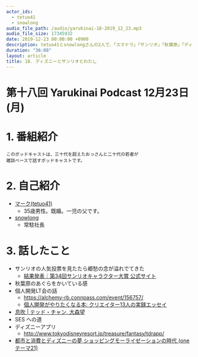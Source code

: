 ```yaml
---
actor_ids:
  - tetuo41
  - snowlong
audio_file_path: /audio/yarukinai-18-2019_12_23.mp3
audio_file_size: 17345932
date: 2019-12-23 00:00:00 +0900
description: tetuo41とsnowlongさんの2人で、「スマドラ」「サンリオ」「秋葉原」「ディズニー」「個人開発LT会」「テッド・チャン」について話しました。
duration: "36:08"
layout: article
title: 18. ディズニーとサンリオとわたし
---
```


# 第十八回 Yarukinai Podcast 12月23日(月)

# 1. 番組紹介
    このポッドキャストは、三十代を超えたおっさんと二十代の若者が
    雑談ベースで話すポッドキャストです。

# 2. 自己紹介
- [マーク(tetuo41)](https://twitter.com/tetuo41)
    - 35歳男性。既婚。一児の父です。
- [snowlong](https://twitter.com/_snowlong)
    - 常駐社長

# 3. 話したこと
- サンリオの人気投票を見たたら郷愁の念が溢れでてきた
    - [結果発表｜第34回サンリオキャラクター大賞 公式サイト](https://ranking.sanrio.co.jp/result/)
- 秋葉原のあぐらをかいている感
- 個人開発LT会の話
    - https://alchemy-rb.connpass.com/event/156757/
    - [個人開発がやりたくなる本: クリエイター13人の実録エッセイ](http://www.amazon.co.jp/exec/obidos/ASIN/B07R8WH6W7/31415q2-22/ref=nosim/)
- [息吹 | テッド・チャン, 大森望](https://www.amazon.co.jp/dp/4152098996)
- SES への道
- ディズニーアプリ
    - http://www.tokyodisneyresort.jp/treasure/fantasy/tdrapp/
- [都市と消費とディズニーの夢 ショッピングモーライゼーションの時代 (oneテーマ21)](https://www.amazon.co.jp/dp/404110307X/)
